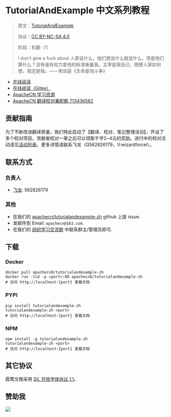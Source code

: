 # TutorialAndExample 中文系列教程

> 原文：[TutorialAndExample ](https://www.tutorialandexample.com/)
> 
> 协议：[CC BY-NC-SA 4.0](http://creativecommons.org/licenses/by-nc-sa/4.0/)
> 
> 阶段：机翻（1）
> 
> I don't give a fuck about 人家说什么。他们想说什么就说什么，但是他们算什么？没有谁有权力拿他的标准衡量我。主宰是我自己，随便人家如何想，我还是我。——宋岳庭《生命是场斗争》 

* [在线阅读](https://texp.apachecn.org)
* [在线阅读（Gitee）](https://apachecn.gitee.io/doc-template/)
* [ApacheCN 学习资源](http://docs.apachecn.org/)
* [ApacheCN 翻译校对兼职群 713436582](https://jq.qq.com/?_wv=1027&k=VSNtgpjb)

## 贡献指南

为了不断改进翻译质量，我们特此启动了【翻译、校对、笔记整理活动】，开设了多个校对项目。贡献者校对一章之后可以领取千字2\~4元的奖励。进行中的校对活动请见[活动列表](https://home.apachecn.org/#/docs/activity/docs-activity)。更多详情请联系飞龙（Q562826179，V:wizardforcel）。

## 联系方式

### 负责人

* [飞龙](https://github.com/wizardforcel): 562826179

### 其他

*   在我们的 [apachecn/tutorialandexample-zh](https://github.com/apachecn/tutorialandexample-zh) github 上提 issue.
*   发邮件到 Email: `apachecn@163.com`.
*   在我们的 [组织学习交流群](https://www.apachecn.org/#/docs/join) 中联系群主/管理员即可.

## 下载

### Docker

```
docker pull apachecn0/tutorialandexample-zh
docker run -tid -p <port>:80 apachecn0/tutorialandexample-zh
# 访问 http://localhost:{port} 查看文档
```

### PYPI

```
pip install tutorialandexample-zh
tutorialandexample-zh <port>
# 访问 http://localhost:{port} 查看文档
```

### NPM

```
npm install -g tutorialandexample-zh
tutorialandexample-zh <port>
# 访问 http://localhost:{port} 查看文档
```

## 其它协议

霞鹜文楷采用 [SIL 开放字体协议 1.1](https://github.com/lxgw/LxgwWenKai/blob/main/SIL_Open_Font_License_1.1.txt)。

## 赞助我

![](https://img-blog.csdnimg.cn/20200112005920729.png)

